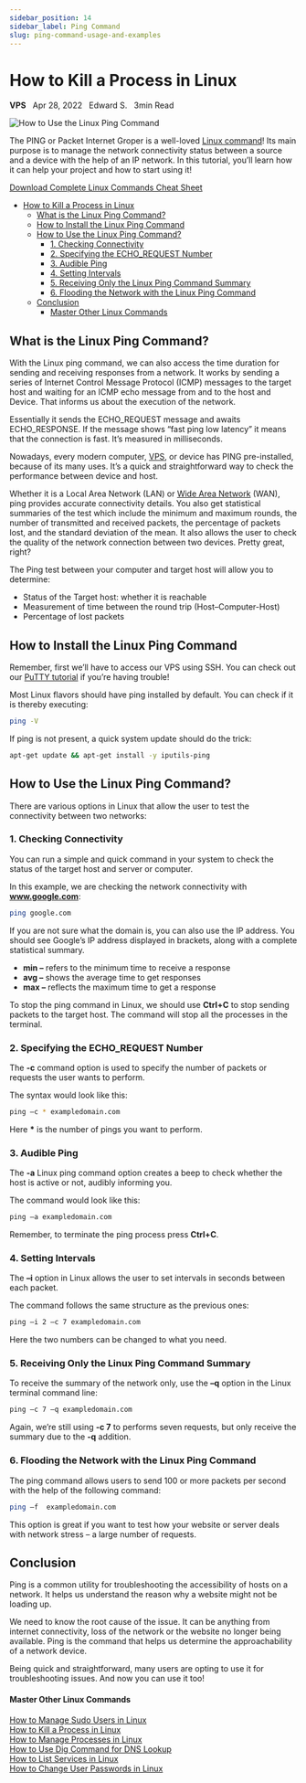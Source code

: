 ```yaml
---
sidebar_position: 14
sidebar_label: Ping Command
slug: ping-command-usage-and-examples
---
```

# How to Kill a Process in Linux

**VPS** &nbsp; Apr 28, 2022 &nbsp; Edward S. &nbsp; 3min Read

![How to Use the Linux Ping Command](https://www.hostinger.com/tutorials/wp-content/uploads/sites/2/2019/03/linux-ping-command-with-examples.jpg)

The PING or Packet Internet Groper is a well-loved [Linux command](/linux-basics/commands)! Its main purpose is to manage the network connectivity status between a source and a device with the help of an IP network. In this tutorial, you’ll learn how it can help your project and how to start using it!

[Download Complete Linux Commands Cheat Sheet](https://app.monstercampaigns.com/c/jg9u9k0by4lj9pvcjeso/)

- [How to Kill a Process in Linux](#how-to-kill-a-process-in-linux)
  - [What is the Linux Ping Command?](#what-is-the-linux-ping-command)
  - [How to Install the Linux Ping Command](#how-to-install-the-linux-ping-command)
  - [How to Use the Linux Ping Command?](#how-to-use-the-linux-ping-command)
    - [1\. Checking Connectivity](#1-checking-connectivity)
    - [2\. Specifying the ECHO\_REQUEST Number](#2-specifying-the-echo_request-number)
    - [3\. Audible Ping](#3-audible-ping)
    - [4\. Setting Intervals](#4-setting-intervals)
    - [5\. Receiving Only the Linux Ping Command Summary](#5-receiving-only-the-linux-ping-command-summary)
    - [6\. Flooding the Network with the Linux Ping Command](#6-flooding-the-network-with-the-linux-ping-command)
  - [Conclusion](#conclusion)
      - [Master Other Linux Commands](#master-other-linux-commands)

## What is the Linux Ping Command?

With the Linux ping command, we can also access the time duration for sending and receiving responses from a network. It works by sending a series of Internet Control Message Protocol (ICMP) messages to the target host and waiting for an ICMP echo message from and to the host and Device. That informs us about the execution of the network.

Essentially it sends the ECHO\_REQUEST message and awaits ECHO\_RESPONSE. If the message shows “fast ping low latency” it means that the connection is fast. It’s measured in milliseconds.

Nowadays, every modern computer, [VPS](/tutorials/what-is-vps-hosting), or device has PING pre-installed, because of its many uses. It’s a quick and straightforward way to check the performance between device and host.

Whether it is a Local Area Network (LAN) or [Wide Area Network](https://en.wikipedia.org/wiki/Wide-area_network) (WAN), ping provides accurate connectivity details. You also get statistical summaries of the test which include the minimum and maximum rounds, the number of transmitted and received packets, the percentage of packets lost, and the standard deviation of the mean. It also allows the user to check the quality of the network connection between two devices. Pretty great, right?

The Ping test between your computer and target host will allow you to determine:

*   Status of the Target host: whether it is reachable
*   Measurement of time between the round trip (Host–Computer-Host)
*   Percentage of lost packets

## How to Install the Linux Ping Command

Remember, first we’ll have to access our VPS using SSH. You can check out our [PuTTY tutorial](/tutorials/how-to-use-putty-ssh) if you’re having trouble!

Most Linux flavors should have ping installed by default. You can check if it is thereby executing:

``` bash
ping -V
```

If ping is not present, a quick system update should do the trick:

``` bash
apt-get update && apt-get install -y iputils-ping
```

## How to Use the Linux Ping Command?

There are various options in Linux that allow the user to test the connectivity between two networks:

### 1\. Checking Connectivity

You can run a simple and quick command in your system to check the status of the target host and server or computer.

In this example, we are checking the network connectivity with **www.google.com**:

``` bash
ping google.com
```

If you are not sure what the domain is, you can also use the IP address. You should see Google’s IP address displayed in brackets, along with a complete statistical summary.

*   **min –** refers to the minimum time to receive a response
*   **avg –** shows the average time to get responses
*   **max –** reflects the maximum time to get a response

To stop the ping command in Linux, we should use **Ctrl+C** to stop sending packets to the target host. The command will stop all the processes in the terminal.

### 2\. Specifying the ECHO\_REQUEST Number

The **\-c** command option is used to specify the number of packets or requests the user wants to perform.

The syntax would look like this:

``` bash
ping –c * exampledomain.com
```

Here **\*** is the number of pings you want to perform.

### 3\. Audible Ping

The **\-a** Linux ping command option creates a beep to check whether the host is active or not, audibly informing you.

The command would look like this:

``` bash
ping –a exampledomain.com
```

Remember, to terminate the ping process press **Ctrl+C**.

### 4\. Setting Intervals

The **–i** option in Linux allows the user to set intervals in seconds between each packet.

The command follows the same structure as the previous ones:

``` bash
ping –i 2 –c 7 exampledomain.com
```

Here the two numbers can be changed to what you need.

### 5\. Receiving Only the Linux Ping Command Summary

To receive the summary of the network only, use the **–q** option in the Linux terminal command line:

``` bash
ping –c 7 –q exampledomain.com
```

Again, we’re still using **\-c 7** to performs seven requests, but only receive the summary due to the **\-q** addition.

### 6\. Flooding the Network with the Linux Ping Command

The ping command allows users to send 100 or more packets per second with the help of the following command:

``` bash
ping –f  exampledomain.com
```

This option is great if you want to test how your website or server deals with network stress – a large number of requests.

## Conclusion

Ping is a common utility for troubleshooting the accessibility of hosts on a network. It helps us understand the reason why a website might not be loading up.

We need to know the root cause of the issue. It can be anything from internet connectivity, loss of the network or the website no longer being available. Ping is the command that helps us determine the approachability of a network device.

Being quick and straightforward, many users are opting to use it for troubleshooting issues. And now you can use it too!

#### Master Other Linux Commands

[How to Manage Sudo Users in Linux](/tutorials/sudo-and-the-sudoers-file/)  
[How to Kill a Process in Linux](/tutorials/how-to-kill-a-process-in-linux/)  
[How to Manage Processes in Linux](/tutorials/vps/how-to-manage-processes-in-linux-using-command-line)  
[How to Use Dig Command for DNS Lookup](/tutorials/how-to-use-the-dig-command-in-linux/)  
[How to List Services in Linux](/tutorials/manage-and-list-services-in-linux/)  
[How to Change User Passwords in Linux](/tutorials/how-to-change-password-in-linux/)
